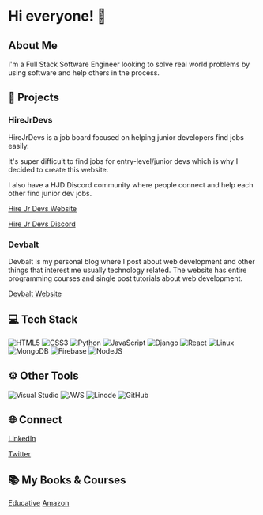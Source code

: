 # Hi everyone! 👋

## About Me

I'm a Full Stack Software Engineer looking to solve real world problems by using software and help others in the process.


## 🎯 Projects 

### HireJrDevs 

HireJrDevs is a job board focused on helping junior developers find jobs easily.

It's super difficult to find jobs for entry-level/junior devs which is why I decided to create this website.

I also have a HJD Discord community where people connect and help each other find junior dev jobs.

[Hire Jr Devs Website](https://www.hirejrdevs.com)

[Hire Jr Devs Discord](https://discord.com/invite/gDEsWrem7r)


### Devbalt 

Devbalt is my personal blog where I post about web development and other things that interest me usually technology related. The website has entire programming courses and single post tutorials about web development.  

[Devbalt Website](https://www.devbalt.com)


## 💻 Tech Stack

![HTML5](https://img.shields.io/badge/html5-%23E34F26.svg?style=for-the-badge&logo=html5&logoColor=white)
![CSS3](https://img.shields.io/badge/css3-%231572B6.svg?style=for-the-badge&logo=css3&logoColor=white)
![Python](https://img.shields.io/badge/python-3670A0?style=for-the-badge&logo=python&logoColor=ffdd54)
![JavaScript](https://img.shields.io/badge/javascript-%23323330.svg?style=for-the-badge&logo=javascript&logoColor=%23F7DF1E)
![Django](https://img.shields.io/badge/django-%23092E20.svg?style=for-the-badge&logo=django&logoColor=white)
![React](https://img.shields.io/badge/react-%2320232a.svg?style=for-the-badge&logo=react&logoColor=%2361DAFB)
![Linux](https://img.shields.io/badge/Linux-FCC624?style=for-the-badge&logo=linux&logoColor=black)
![MongoDB](https://img.shields.io/badge/MongoDB-%234ea94b.svg?style=for-the-badge&logo=mongodb&logoColor=white)
![Firebase](https://img.shields.io/badge/Firebase-039BE5?style=for-the-badge&logo=Firebase&logoColor=white)
![NodeJS](https://img.shields.io/badge/node.js-6DA55F?style=for-the-badge&logo=node.js&logoColor=white)

## ⚙️ Other Tools

![Visual Studio](https://img.shields.io/badge/Visual%20Studio-5C2D91.svg?style=for-the-badge&logo=visual-studio&logoColor=white)
![AWS](https://img.shields.io/badge/AWS-%23FF9900.svg?style=for-the-badge&logo=amazon-aws&logoColor=white)
![Linode](https://img.shields.io/badge/linode-00A95C?style=for-the-badge&logo=linode&logoColor=white)
![GitHub](https://img.shields.io/badge/github-%23121011.svg?style=for-the-badge&logo=github&logoColor=white)

## 🌐 Connect

[LinkedIn](https://www.linkedin.com/in/bryam-loaiza-a09b53126/)

[Twitter](https://twitter.com/balt1794/)

## 📚 My Books & Courses 

[Educative](https://www.educative.io/courses/django-takeoff-develop-modern-apps)
[Amazon](https://www.amazon.com/Django-Takeoff-Quick-Learning-Development-ebook/dp/B08H4W2WLD/ref=sr_1_1?crid=RT7WJ3RBFA02&keywords=django+takeoff&qid=1678671921&sprefix=django+takeoff%2Caps%2C183&sr=8-1)




